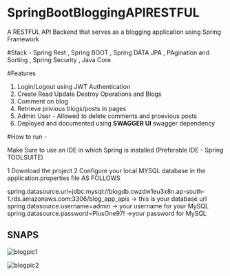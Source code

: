 # SpringBootBloggingAPIRESTFUL
A RESTFUL API Backend that serves as a blogging application using Spring Framework



#Stack - Spring Rest , Spring BOOT , Spring DATA JPA , PAgination and Sorting , Spring Security , Java Core

#Features 
1. Login/Logout using JWT Authentication 
2. Create Read Update Destroy Operations and Blogs
3. Comment on blog
4. Retrieve privious blogs/posts in pages 
6. Admin User  - Allowed to delete comments  and proevious posts
7. Deployed and documented using **SWAGGER UI** swagger dependency


#How to run - 

Make Sure to use an IDE in which Spring is installed (Preferable IDE - Spring TOOLSUITE)

1 Download the project 
2 Configure your local MYSQL database in the application.properties file AS FOLLOWS

spring.datasource.url=jdbc:mysql://blogdb.cwzdw1eu3x8n.ap-south-1.rds.amazonaws.com:3306/blog_app_apis          -> this is your database url
spring.datasource.username=admin                                                                                -> your username for your MySQL
spring.datasource.password=PlusOne97!                                                                            ->your password for MySQL




## SNAPS



![blogpic1](https://github.com/TechnoDiktator/SpringBootBloggingAPIRESTFUL/assets/99278069/bb85cf56-df3f-4f69-b598-d70049b9b382)



![blogpic2](https://github.com/TechnoDiktator/SpringBootBloggingAPIRESTFUL/assets/99278069/c6ef7f83-31f0-451d-b28e-54858c81f3d5)


